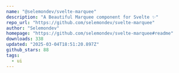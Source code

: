 ```yaml
---
name: "@selemondev/svelte-marquee"
description: "A Beautiful Marquee component for Svelte ✨"
repo_url: "https://github.com/selemondev/svelte-marquee"
author: "Selemondev"
homepage: "https://github.com/selemondev/svelte-marquee#readme"
downloads: 338
updated: "2025-03-04T18:51:20.897Z"
github_stars: 88
tags: 
  - ui
---
```

